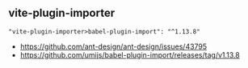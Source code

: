 ## vite-plugin-importer

```
"vite-plugin-importer>babel-plugin-import": "^1.13.8"
```

- https://github.com/ant-design/ant-design/issues/43795
- https://github.com/umijs/babel-plugin-import/releases/tag/v1.13.8
